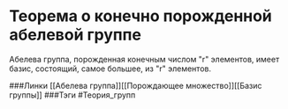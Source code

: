 # Теорема о конечно порожденной абелевой группе
Абелева группа, порожденная конечным числом "r" элементов, имеет базис, состоящий, самое большее, из "r" элементов.

###Линки [[Абелева группа]][[Порождающее множество]][[Базис группы]]
###Тэги 
 #Теория_групп 